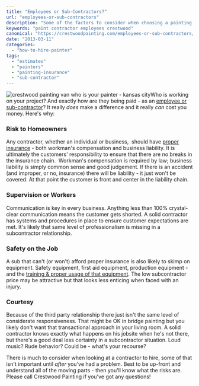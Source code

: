 ```yaml
---
title: "Employees or Sub-Contractors?"
url: "employees-or-sub-contractors"
description: "Some of the factors to consider when choosing a painting contractor in Kansas City."
keywords: "paint contractor employees crestwood"
canonical: "https://crestwoodpainting.com/employees-or-sub-contractors/"
date: "2013-03-11"
categories:
  - "how-to-hire-painter"
tags:
  - "estimates"
  - "painters"
  - "painting-insurance"
  - "sub-contractor"
---
```


![crestwood painting van who is your painter - kansas city](/images/Who-Is-crop-close_opt.jpg "Crestwood Painting Van")Who is working on your project? And exactly how are they being paid - as an [employee or sub-contractor](https://crestwoodpainting.com/compare-paint-bids/)? It really _does_ make a difference and it really _can_ cost you money. Here's why:

### Risk to Homeowners

Any contractor, whether an individual or business,  should have [proper insurance](https://crestwoodpainting.com/top-5-uninsured-contractor-what-ifs/) - both workman's compensation and business liability. It is ultimately the customers' responsibility to ensure that there are no breaks in the insurance chain.  Workman's compensation is required by law; business liability is simply common sense and good judgement. If there is an accident (and improper, or no, insurance) there will be liability - it just won't be covered. At that point the customer is front and center in the liability chain.

### Supervision or Workers

Communication is key in every business. Anything less than 100% crystal-clear communication means the customer gets shorted. A solid contractor has systems and procedures in place to ensure customer expectations are met. It's likely that same level of professionalism is missing in a subcontractor relationship.

### Safety on the Job

A sub that can't (or won't) afford proper insurance is also likely to skimp on equipment. Safety equipment, first aid equipment, production equipment - and the [training & proper usage of that equipment](https://crestwoodpainting.com/who/). The low subcontractor price may be attractive but that looks less enticing when faced with an injury.

### Courtesy

Because of the third party relationship there just isn't the same level of considerate responsiveness. That might be OK in bridge painting but you likely don't want that transactional approach in your living room. A solid contractor knows exactly what happens on his jobsite when he's not there, but there's a good deal less certainty in a subcontractor situation. Loud music? Rude behavior? Could be - what's your recourse?

There is much to consider when looking at a contractor to hire, some of that isn't important until _after_ you've had a problem. Best to be up-front and understand all of the moving parts - then you'll know what the risks are. Please call Crestwood Painting if you've got any questions!
